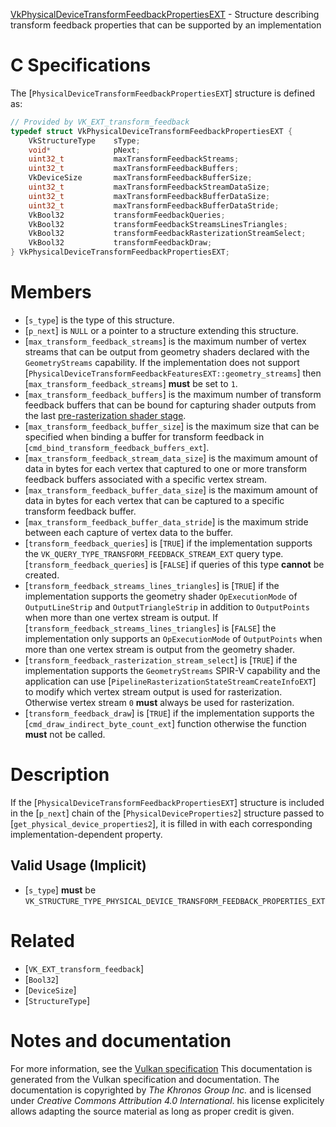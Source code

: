 [VkPhysicalDeviceTransformFeedbackPropertiesEXT](https://www.khronos.org/registry/vulkan/specs/1.3-extensions/man/html/VkPhysicalDeviceTransformFeedbackPropertiesEXT.html) - Structure describing transform feedback properties that can be supported by an implementation

# C Specifications
The [`PhysicalDeviceTransformFeedbackPropertiesEXT`] structure is
defined as:
```c
// Provided by VK_EXT_transform_feedback
typedef struct VkPhysicalDeviceTransformFeedbackPropertiesEXT {
    VkStructureType    sType;
    void*              pNext;
    uint32_t           maxTransformFeedbackStreams;
    uint32_t           maxTransformFeedbackBuffers;
    VkDeviceSize       maxTransformFeedbackBufferSize;
    uint32_t           maxTransformFeedbackStreamDataSize;
    uint32_t           maxTransformFeedbackBufferDataSize;
    uint32_t           maxTransformFeedbackBufferDataStride;
    VkBool32           transformFeedbackQueries;
    VkBool32           transformFeedbackStreamsLinesTriangles;
    VkBool32           transformFeedbackRasterizationStreamSelect;
    VkBool32           transformFeedbackDraw;
} VkPhysicalDeviceTransformFeedbackPropertiesEXT;
```

# Members
- [`s_type`] is the type of this structure.
- [`p_next`] is `NULL` or a pointer to a structure extending this structure.
- [`max_transform_feedback_streams`] is the maximum number of vertex streams that can be output from geometry shaders declared with the `GeometryStreams` capability. If the implementation does not support [`PhysicalDeviceTransformFeedbackFeaturesEXT::geometry_streams`] then [`max_transform_feedback_streams`] **must**  be set to `1`.
- [`max_transform_feedback_buffers`] is the maximum number of transform feedback buffers that can be bound for capturing shader outputs from the last [pre-rasterization shader stage](https://www.khronos.org/registry/vulkan/specs/1.3-extensions/html/vkspec.html#pipeline-graphics-subsets-pre-rasterization).
- [`max_transform_feedback_buffer_size`] is the maximum size that can be specified when binding a buffer for transform feedback in [`cmd_bind_transform_feedback_buffers_ext`].
- [`max_transform_feedback_stream_data_size`] is the maximum amount of data in bytes for each vertex that captured to one or more transform feedback buffers associated with a specific vertex stream.
- [`max_transform_feedback_buffer_data_size`] is the maximum amount of data in bytes for each vertex that can be captured to a specific transform feedback buffer.
- [`max_transform_feedback_buffer_data_stride`] is the maximum stride between each capture of vertex data to the buffer.
- [`transform_feedback_queries`] is [`TRUE`] if the implementation supports the `VK_QUERY_TYPE_TRANSFORM_FEEDBACK_STREAM_EXT` query type. [`transform_feedback_queries`] is [`FALSE`] if queries of this type  **cannot**  be created.
- [`transform_feedback_streams_lines_triangles`] is [`TRUE`] if the implementation supports the geometry shader `OpExecutionMode` of `OutputLineStrip` and `OutputTriangleStrip` in addition to `OutputPoints` when more than one vertex stream is output. If [`transform_feedback_streams_lines_triangles`] is [`FALSE`] the implementation only supports an `OpExecutionMode` of `OutputPoints` when more than one vertex stream is output from the geometry shader.
- [`transform_feedback_rasterization_stream_select`] is [`TRUE`] if the implementation supports the `GeometryStreams` SPIR-V capability and the application can use [`PipelineRasterizationStateStreamCreateInfoEXT`] to modify which vertex stream output is used for rasterization. Otherwise vertex stream `0` **must**  always be used for rasterization.
- [`transform_feedback_draw`] is [`TRUE`] if the implementation supports the [`cmd_draw_indirect_byte_count_ext`] function otherwise the function  **must**  not be called.

# Description
If the [`PhysicalDeviceTransformFeedbackPropertiesEXT`] structure is included in the [`p_next`] chain of the
[`PhysicalDeviceProperties2`] structure passed to
[`get_physical_device_properties2`], it is filled in with each
corresponding implementation-dependent property.
## Valid Usage (Implicit)
-  [`s_type`] **must**  be `VK_STRUCTURE_TYPE_PHYSICAL_DEVICE_TRANSFORM_FEEDBACK_PROPERTIES_EXT`

# Related
- [`VK_EXT_transform_feedback`]
- [`Bool32`]
- [`DeviceSize`]
- [`StructureType`]

# Notes and documentation
For more information, see the [Vulkan specification](https://www.khronos.org/registry/vulkan/specs/1.3-extensions/html/vkspec.html)
This documentation is generated from the Vulkan specification and documentation.
The documentation is copyrighted by *The Khronos Group Inc.* and is licensed under *Creative Commons Attribution 4.0 International*.
his license explicitely allows adapting the source material as long as proper credit is given.
        
